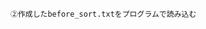 ~~~①１〜９の数字がランダムに記載されたテキストファイルbefore_sort.txtを手入力で作成する（１〜９のランダムの数字は全て改行されている）。
②作成したbefore_sort.txtをプログラムで読み込む
